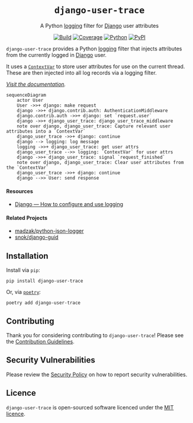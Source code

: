 <div align="center">

# `django-user-trace`

A Python [logging][python:logging] filter for [Django][django] user attributes

[![Build](https://img.shields.io/github/actions/workflow/status/axieum/django-user-trace/release.yml?branch=main&style=flat-square)][ci:release]
[![Coverage](https://img.shields.io/codecov/c/github/axieum/django-user-trace?style=flat-square)][codecov]
[![Python](https://img.shields.io/pypi/pyversions/django-user-trace?style=flat-square)][python]
[![PyPI](https://img.shields.io/pypi/v/django-user-trace?style=flat-square&include_prereleases&sort=semver)][pypi]

</div>

`django-user-trace` provides a Python [logging][python:logging] filter that
injects attributes from the currently logged in [Django][django] user.

It uses a [`ContextVar`][python:contextvars] to store user attributes for use on
the current thread. These are then injected into all log records via a logging
filter.

_[Visit the documentation][docs]._

```mermaid
sequenceDiagram
    actor User
    User ->>+ django: make request
    django ->>+ django.contrib.auth: AuthenticationMiddleware
    django.contrib.auth ->>+ django: set `request.user`
    django ->>+ django_user_trace: django_user_trace_middleware
    note over django, django_user_trace: Capture relevant user attributes into a `ContextVar`
    django_user_trace ->>+ django: continue
    django --> logging: log message
    logging ->>+ django_user_trace: get user attrs
    django_user_trace -->> logging: `ContextVar` for user attrs
    django ->>+ django_user_trace: signal `request_finished`
    note over django, django_user_trace: Clear user attributes from the `ContextVar`
    django_user_trace ->>+ django: continue
    django -->> User: send response
```

#### Resources

* [Django &mdash; How to configure and use logging][django:logging]

#### Related Projects

* [madzak/python-json-logger][python-json-logger]
* [snok/django-guid][django-guid]

## Installation

Install via `pip`:

```shell
pip install django-user-trace
```

Or, via [`poetry`][poetry]:

```shell
poetry add django-user-trace
```

## Contributing

Thank you for considering contributing to `django-user-trace`! Please see the
[Contribution Guidelines][contributing].

## Security Vulnerabilities

Please review the [Security Policy][security] on how to report security
vulnerabilities.

## Licence

`django-user-trace` is open-sourced software licenced under the
[MIT licence][licence].

[ci:release]: https://github.com/axieum/django-user-trace/actions/workflows/release.yml
[ci:test]: https://github.com/axieum/django-user-trace/actions/workflows/test.yml
[codecov]: https://app.codecov.io/gh/axieum/django-user-trace
[contributing]: CONTRIBUTING.md
[django]: https://djangoproject.com/
[django:logging]: https://docs.djangoproject.com/en/stable/howto/logging/
[django-guid]: https://github.com/snok/django-guid
[docs]: https://axieum.github.io/django-user-trace
[licence]: https://opensource.org/licenses/MIT
[poetry]: https://python-poetry.org/
[pypi]: https://pypi.org/project/django-user-trace
[python]: https://python.org/
[python:contextvars]: https://docs.python.org/3/library/contextvars.html
[python:logging]: https://docs.python.org/3/library/logging.html
[python-json-logger]: https://github.com/madzak/python-json-logger
[security]: SECURITY.md

